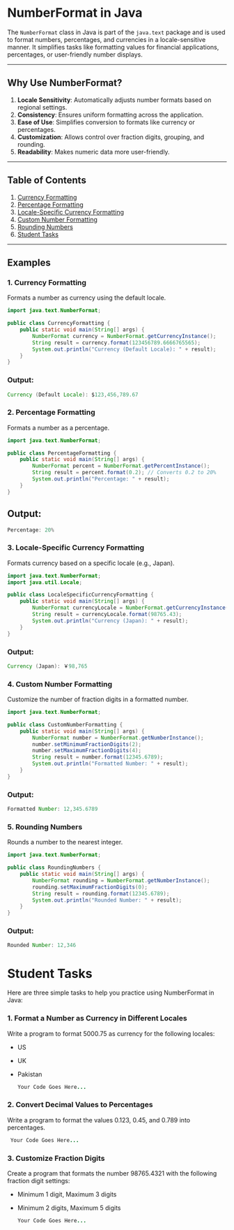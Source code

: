 # NumberFormat in Java

The `NumberFormat` class in Java is part of the `java.text` package and is used to format numbers, percentages, and currencies in a locale-sensitive manner. It simplifies tasks like formatting values for financial applications, percentages, or user-friendly number displays.

---

## Why Use NumberFormat?

1. **Locale Sensitivity**: Automatically adjusts number formats based on regional settings.
2. **Consistency**: Ensures uniform formatting across the application.
3. **Ease of Use**: Simplifies conversion to formats like currency or percentages.
4. **Customization**: Allows control over fraction digits, grouping, and rounding.
5. **Readability**: Makes numeric data more user-friendly.

---

## Table of Contents

1. [Currency Formatting](#currency-formatting)
2. [Percentage Formatting](#percentage-formatting)
3. [Locale-Specific Currency Formatting](#locale-specific-currency-formatting)
4. [Custom Number Formatting](#custom-number-formatting)
5. [Rounding Numbers](#rounding-numbers)
6. [Student Tasks](#student-tasks)

---

## Examples

### 1. Currency Formatting

Formats a number as currency using the default locale.

```java
import java.text.NumberFormat;

public class CurrencyFormatting {
    public static void main(String[] args) {
        NumberFormat currency = NumberFormat.getCurrencyInstance();
        String result = currency.format(123456789.6666765565);
        System.out.println("Currency (Default Locale): " + result);
    }
}
```

### Output:
```java
Currency (Default Locale): $123,456,789.67
```

### 2. Percentage Formatting
Formats a number as a percentage.

```java
import java.text.NumberFormat;

public class PercentageFormatting {
    public static void main(String[] args) {
        NumberFormat percent = NumberFormat.getPercentInstance();
        String result = percent.format(0.2); // Converts 0.2 to 20%
        System.out.println("Percentage: " + result);
    }
}
```
## Output:
```java
Percentage: 20%
```
### 3. Locale-Specific Currency Formatting
Formats currency based on a specific locale (e.g., Japan).

```java
import java.text.NumberFormat;
import java.util.Locale;

public class LocaleSpecificCurrencyFormatting {
    public static void main(String[] args) {
        NumberFormat currencyLocale = NumberFormat.getCurrencyInstance(Locale.JAPAN);
        String result = currencyLocale.format(98765.43);
        System.out.println("Currency (Japan): " + result);
    }
}

```
### Output:
```java
Currency (Japan): ￥98,765
```

### 4. Custom Number Formatting
Customize the number of fraction digits in a formatted number.

```java
import java.text.NumberFormat;

public class CustomNumberFormatting {
    public static void main(String[] args) {
        NumberFormat number = NumberFormat.getNumberInstance();
        number.setMinimumFractionDigits(2);
        number.setMaximumFractionDigits(4);
        String result = number.format(12345.6789);
        System.out.println("Formatted Number: " + result);
    }
}
```
### Output:
```java
Formatted Number: 12,345.6789
```

### 5. Rounding Numbers
Rounds a number to the nearest integer.

```java
import java.text.NumberFormat;

public class RoundingNumbers {
    public static void main(String[] args) {
        NumberFormat rounding = NumberFormat.getNumberInstance();
        rounding.setMaximumFractionDigits(0);
        String result = rounding.format(12345.6789);
        System.out.println("Rounded Number: " + result);
    }
}
```
### Output:

```java
Rounded Number: 12,346
```

# Student Tasks
Here are three simple tasks to help you practice using NumberFormat in Java:

### 1. Format a Number as Currency in Different Locales
Write a program to format 5000.75 as currency for the following locales:

- US
  
- UK
  
- Pakistan

  ```java
  Your Code Goes Here...
  ```

### 2. Convert Decimal Values to Percentages
Write a program to format the values 0.123, 0.45, and 0.789 into percentages.

 ```java
  Your Code Goes Here...
  ```

### 3. Customize Fraction Digits
Create a program that formats the number 98765.4321 with the following fraction digit settings:

- Minimum 1 digit, Maximum 3 digits
  
- Minimum 2 digits, Maximum 5 digits

  ```java
  Your Code Goes Here...
  ```




